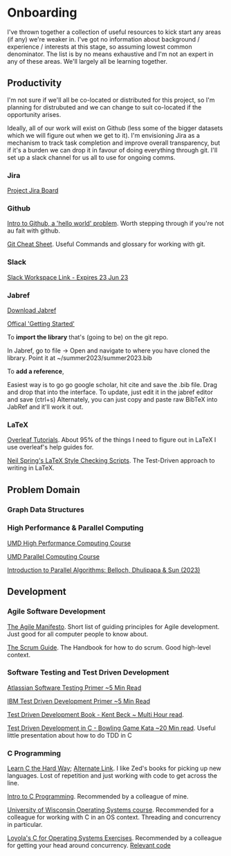 # Onboarding

I've thrown together a collection of useful resources to kick start any areas (if any) we're weaker in. I've got no information about background / experience / interests at this stage, so assuming lowest common denominator. The list is by no means exhaustive and I'm not an expert in any of these areas. We'll largely all be learning together. 

## Productivity
I'm not sure if we'll all be co-located or distributed for this project, so I'm planning for distrubuted and we can change to suit co-located if the opportunity arises. 

Ideally, all of our work will exist on Github (less some of the bigger datasets which we will figure out when we get to it). I'm envisioning Jira as a mechanism to track task completion and improve overall transparency, but if it's a burden we can drop it in favour of doing everything through git. I'll set up a slack channel for us all to use for ongoing comms. 

### Jira

[Project Jira Board](https://osullik.atlassian.net/jira/software/projects/HIVE/boards/1)

### Github
[Intro to Github, a 'hello world' problem](https://docs.github.com/en/get-started/quickstart/hello-world). Worth stepping through if you're not au fait with github. 

[Git Cheat Sheet](https://training.github.com/downloads/github-git-cheat-sheet/). Useful Commands and glossary for working with git. 

### Slack

[Slack Workspace Link - Expires 23 Jun 23](https://join.slack.com/t/hive2023workspace/shared_invite/zt-1vleu4e07-xrSi57M7ZrCtWKc6VMnQbA)

### Jabref

[Download Jabref](https://www.jabref.org/#download)

[Offical 'Getting Started'](https://docs.jabref.org/getting-started)

To **import the library** that's (going to be) on the git repo.

In Jabref, go to file -> Open and navigate to where you have cloned the library. 
Point it at ~/summer2023/summer2023.bib

To **add a reference**,

Easiest way is to go go google scholar, hit cite and save the .bib file. 
Drag and drop that into the interface. 
To update, just edit it in the jabref editor and save (ctrl+s)
Alternately, you can just copy and paste raw BibTeX into JabRef and it'll work it out. 

### LaTeX

[Overleaf Tutorials](https://www.overleaf.com/learn/latex/Tutorials). About 95% of the things I need to figure out in LaTeX I use overleaf's help guides for. 

[Neil Spring's LaTeX Style Checking Scripts](https://github.com/nspring/style-check). The Test-Driven approach to writing in LaTeX. 

## Problem Domain

### Graph Data Structures

### High Performance & Parallel Computing

[UMD High Performance Computing Course](http://www.cs.umd.edu/class/fall2022/cmsc714/Lectures/lectures.shtml)

[UMD Parallel Computing Course](http://www.cs.umd.edu/class/spring2023/cmsc416/Lectures/lectures.shtml)

[Introduction to Parallel Algorithms: Belloch, Dhulipapa & Sun (2023)](https://www.cs.umd.edu/~laxman/notes/parallel.pdf)

## Development

### Agile Software Development
[The Agile Manifesto](https://agilemanifesto.org/). Short list of guiding principles for Agile development. Just good for all computer people to know about. 

[The Scrum Guide](https://scrumguides.org/scrum-guide.html). The Handbook for how to do scrum. Good high-level context.

### Software Testing and Test Driven Development

[Atlassian Software Testing Primer ~5 Min Read](https://www.atlassian.com/continuous-delivery/software-testing/types-of-software-testing)

[IBM Test Driven Development Primer ~5 Min Read](https://www.ibm.com/garage/method/practices/code/practice_test_driven_development/)

[Test Driven Development Book - Kent Beck ~ Multi Hour read](https://github.com/clarabez/SoftwareTestingBooks/blob/master/Test-Driven%20Development%20By%20Example%20(Kent%20Beck).pdf). 

[Test Driven Development in C - Bowling Game Kata ~20 Min read](https://www.slideshare.net/amritayan/test-driven-development-in-c). Useful little presentation about how to do TDD in C

### C Programming

[Learn C the Hard Way](https://shop.learncodethehardway.org/access/buy/3/); [Alternate Link](https://github.com/XWHQSJ/ebooks/blob/master/Cpp/C/Learn%20C%20the%20Hard%20Way.pdf). I like Zed's books for picking up new languages. Lost of repetition and just working with code to get across the line. 

[Intro to C Programming](https://www.cprogramming.com/tutorial/c-tutorial.html). Recommended by a colleague of mine. 

[University of Wisconsin Operating Systems course](https://pages.cs.wisc.edu/~remzi/OSTEP/). Recommended for a colleague for working with C in an OS context. Threading and concurrency in particular. 

[Loyola's C for Operating Systems Exercises](http://www.cs.loyola.edu/~binkley/466/handouts/01_IntroToOS.pdf). Recommended by a colleague for getting your head around concurrency. [Relevant code](http://www.cs.loyola.edu/~binkley/466/src/typical-server-code.c)
